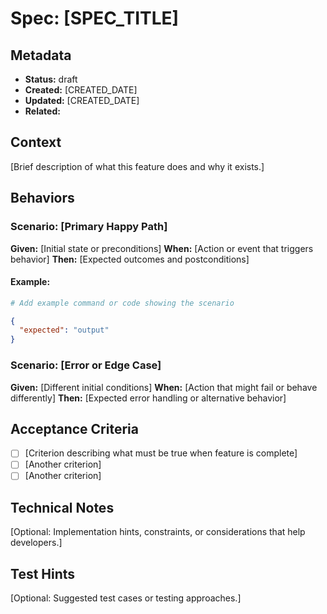 # Spec: [SPEC_TITLE]

## Metadata
- **Status:** draft
- **Created:** [CREATED_DATE]
- **Updated:** [CREATED_DATE]
- **Related:**

## Context

[Brief description of what this feature does and why it exists.]

## Behaviors

### Scenario: [Primary Happy Path]
**Given:** [Initial state or preconditions]
**When:** [Action or event that triggers behavior]
**Then:** [Expected outcomes and postconditions]

#### Example:
```bash
# Add example command or code showing the scenario
```

```json
{
  "expected": "output"
}
```

### Scenario: [Error or Edge Case]
**Given:** [Different initial conditions]
**When:** [Action that might fail or behave differently]
**Then:** [Expected error handling or alternative behavior]

## Acceptance Criteria
- [ ] [Criterion describing what must be true when feature is complete]
- [ ] [Another criterion]
- [ ] [Another criterion]

## Technical Notes

[Optional: Implementation hints, constraints, or considerations that help developers.]

## Test Hints

[Optional: Suggested test cases or testing approaches.]
